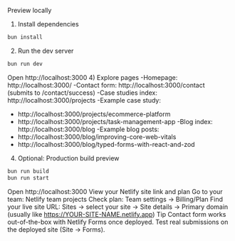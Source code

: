 Preview locally
1) Install dependencies
```bash
bun install
```
  
2) Run the dev server
```bash
bun run dev
```
Open http://localhost:3000
4) Explore pages
-Homepage: http://localhost:3000/
-Contact form: http://localhost:3000/contact (submits to /contact/success)
-Case studies index: http://localhost:3000/projects
-Example case study:
  - http://localhost:3000/projects/ecommerce-platform
  - http://localhost:3000/projects/task-management-app
-Blog index: http://localhost:3000/blog
-Example blog posts:
  - http://localhost:3000/blog/improving-core-web-vitals
  - http://localhost:3000/blog/typed-forms-with-react-and-zod
4) Optional: Production build preview
```bash
bun run build
bun run start
```
Open http://localhost:3000
View your Netlify site link and plan
Go to your team: Netlify team projects
Check plan: Team settings → Billing/Plan
Find your live site URL: Sites → select your site → Site details → Primary domain (usually like https://YOUR-SITE-NAME.netlify.app)
Tip
Contact form works out-of-the-box with Netlify Forms once deployed. Test real submissions on the deployed site (Site → Forms).
